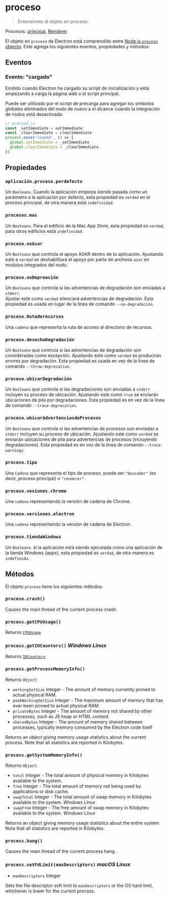 # proceso

> Extensiones al objeto en proceso.

Procesos: [principal](../glossary.md#main-process), [Renderer](../glossary.md#renderer-process)

El objeto en `proceso` de Electron está comprendido entre [Node.js `proceso` objecto](https://nodejs.org/api/process.html). Este agrega los siguientes eventos, propiedades y métodos:

## Eventos

### Evento: "cargado"

Emitido cuando Electron ha cargado su script de inicialización y está empezando a carga la página web o el script principal.

Puede ser utilizado por el script de precarga para agregar los símbolos globales eliminados del nodo de nuevo a el alcance cuando la integración de nodos está desactivada:

```javascript
// preload.js
const _setImmediate = setImmediate
const _clearImmediate = clearImmediate
process.once('loaded', () => {
  global.setImmediate = _setImmediate
  global.clearImmediate = _clearImmediate
})
```

## Propiedades

### `aplicación.proceso.pordefecto`

Un `Booleano`. Cuando la aplicación empieza siendo pasada como un parámetro a la aplicación por defecto, esta propiedad es `verdad` en el proceso principal, de otra manera está `indefinidad`.

### `procesos.mas`

Un `Booleano`. Para el edificio de la Mac App Store, esta propiedad es `verdad`, para otros edificios está `indefinidad`.

### `proceso.noAsar`

Un `Booleano` que controla el apoyo ASAR dentro de tu aplicación. Ajustando este a `verdad` se deshabilitará el apoyo por parte de archivos `asar` en modulos integrados del nodo.

### `proceso.noDepreación`

Un `Booleano` que controla si las advertencias de degradación son enviadas a `stderr`.  
Ajustar este como `verdad` silenciará advertencias de degradación. Esta propiedad es usada en lugar de la linea de comando `--no-degradación`.

### `proceso.Rutaderecursos`

Una `cadena` que representa la ruta de acceso al directorio de recursos.

### `proceso.desechoDegradación`

Un `Booleano` que controla si las advertencias de degradación son consideradas como excepción. Ajustando este como `verdad` se producirán errores por degradación. Esta propiedad es usada en vez de la linea de comando `--throw-deprecation`.

### `proceso.ubicarDegradación`

Un `Booleano` que controla si las degradaciones son enviadas a `stderr` incluyen su proceso de ubicación. Ajustando este como `true` se enviarán ubicaciones de pila por degradaciones. Esta propiedad es en vez de la linea de comando `--trace-deprecation`.

### `proceso.ubicarAdvertenciasdeProcesos`

Un `Booleano` que controla si las advertencias de procesos son enviadas a `stderr` incluyen su proceso de ubicación. Ajustando este como `verdad` se enviarán ubicaciones de pila para advertencias de procesos (incluyendo degradaciones). Esta propiedad es en vez de la linea de comando `--trace-warnings`.

### `proceso.tipo`

Una `Cadena` que representa el tipo de proceso, puede ser `"buscador"` (es decir, proceso principal) o `"renderer"`.

### `proceso.vesiones.chrome`

Una `cadena` representando la versión de cadena de Chrome.

### `proceso.versiones.electron`

Una `cadena` representando la versión de cadena de Electron.

### `proceso.tiendaWindows`

Un `Booleano`. si la aplicación está siendo ejecutada como una aplicación de la tienda Windows (appx), esta propiedad es `verdad`, de otra manera es `indefinida`.

## Métodos

El objeto `proceso` tiene los siguientes métodos:

### `proceso.crash()`

Causes the main thread of the current process crash.

### `process.getCPUUsage()`

Returns [`CPUUsage`](structures/cpu-usage.md)

### `process.getIOCounters()` *Windows* *Linux*

Returns [`IOCounters`](structures/io-counters.md)

### `process.getProcessMemoryInfo()`

Returns `Object`:

* `workingSetSize` Integer - The amount of memory currently pinned to actual physical RAM.
* `peakWorkingSetSize` Integer - The maximum amount of memory that has ever been pinned to actual physical RAM.
* `privateBytes` Integer - The amount of memory not shared by other processes, such as JS heap or HTML content.
* `sharedBytes` Integer - The amount of memory shared between processes, typically memory consumed by the Electron code itself

Returns an object giving memory usage statistics about the current process. Note that all statistics are reported in Kilobytes.

### `process.getSystemMemoryInfo()`

Returns `Object`:

* `total` Integer - The total amount of physical memory in Kilobytes available to the system.
* `free` Integer - The total amount of memory not being used by applications or disk cache.
* `swapTotal` Integer - The total amount of swap memory in Kilobytes available to the system. *Windows* *Linux*
* `swapFree` Integer - The free amount of swap memory in Kilobytes available to the system. *Windows* *Linux*

Returns an object giving memory usage statistics about the entire system. Note that all statistics are reported in Kilobytes.

### `process.hang()`

Causes the main thread of the current process hang.

### `process.setFdLimit(maxDescriptors)` *macOS* *Linux*

* `maxDescriptors` Integer

Sets the file descriptor soft limit to `maxDescriptors` or the OS hard limit, whichever is lower for the current process.